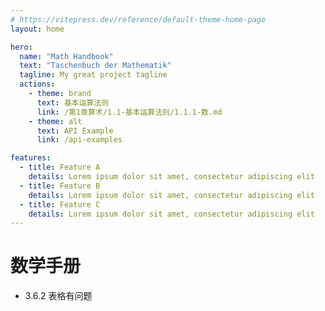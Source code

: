 ```yaml
---
# https://vitepress.dev/reference/default-theme-home-page
layout: home

hero:
  name: "Math Handbook"
  text: "Taschenbuch der Mathematik"
  tagline: My great project tagline
  actions:
    - theme: brand
      text: 基本运算法则
      link: /第1章算术/1.1-基本运算法则/1.1.1-数.md
    - theme: alt
      text: API Example
      link: /api-examples

features:
  - title: Feature A
    details: Lorem ipsum dolor sit amet, consectetur adipiscing elit
  - title: Feature B
    details: Lorem ipsum dolor sit amet, consectetur adipiscing elit
  - title: Feature C
    details: Lorem ipsum dolor sit amet, consectetur adipiscing elit
---
```


# 数学手册
- 3.6.2 表格有问题